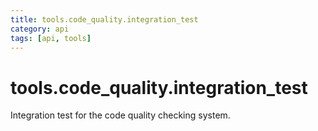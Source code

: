 ```yaml
---
title: tools.code_quality.integration_test
category: api
tags: [api, tools]
---
```


# tools.code_quality.integration_test

Integration test for the code quality checking system.

